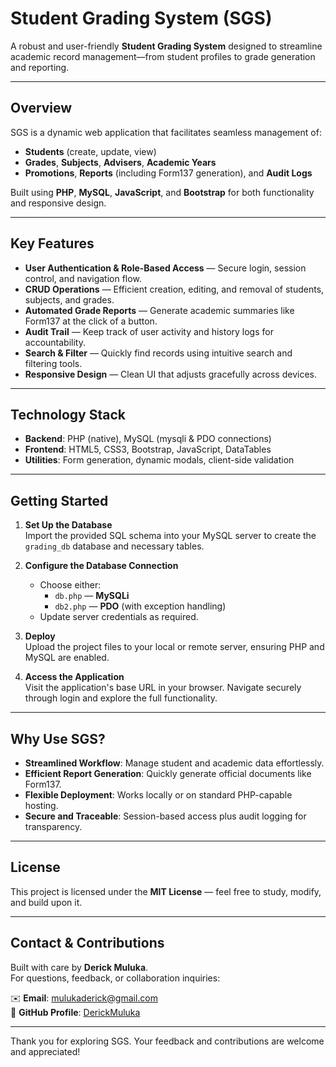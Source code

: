 # Student Grading System (SGS)

A robust and user-friendly **Student Grading System** designed to streamline academic record management—from student profiles to grade generation and reporting.

---

##  Overview

SGS is a dynamic web application that facilitates seamless management of:
- **Students** (create, update, view)
- **Grades**, **Subjects**, **Advisers**, **Academic Years**
- **Promotions**, **Reports** (including Form137 generation), and **Audit Logs**

Built using **PHP**, **MySQL**, **JavaScript**, and **Bootstrap** for both functionality and responsive design.

---

##  Key Features

- **User Authentication & Role-Based Access** — Secure login, session control, and navigation flow.
- **CRUD Operations** — Efficient creation, editing, and removal of students, subjects, and grades.
- **Automated Grade Reports** — Generate academic summaries like Form137 at the click of a button.
- **Audit Trail** — Keep track of user activity and history logs for accountability.
- **Search & Filter** — Quickly find records using intuitive search and filtering tools.
- **Responsive Design** — Clean UI that adjusts gracefully across devices.

---

##  Technology Stack

- **Backend**: PHP (native), MySQL (mysqli & PDO connections)
- **Frontend**: HTML5, CSS3, Bootstrap, JavaScript, DataTables
- **Utilities**: Form generation, dynamic modals, client-side validation

---

##  Getting Started

1. **Set Up the Database**  
   Import the provided SQL schema into your MySQL server to create the `grading_db` database and necessary tables.

2. **Configure the Database Connection**  
   - Choose either:
     - `db.php` — **MySQLi**
     - `db2.php` — **PDO** (with exception handling)
   - Update server credentials as required.

3. **Deploy**  
   Upload the project files to your local or remote server, ensuring PHP and MySQL are enabled.

4. **Access the Application**  
   Visit the application's base URL in your browser. Navigate securely through login and explore the full functionality.

---

##  Why Use SGS?

- **Streamlined Workflow**: Manage student and academic data effortlessly.
- **Efficient Report Generation**: Quickly generate official documents like Form137.
- **Flexible Deployment**: Works locally or on standard PHP-capable hosting.
- **Secure and Traceable**: Session-based access plus audit logging for transparency.

---

##  License

This project is licensed under the **MIT License** — feel free to study, modify, and build upon it.

---

##  Contact & Contributions

Built with care by **Derick Muluka**.  
For questions, feedback, or collaboration inquiries:

✉️ **Email**: mulukaderick@gmail.com  
🔗 **GitHub Profile**: [DerickMuluka](https://github.com/DerickMuluka)

---

Thank you for exploring SGS. Your feedback and contributions are welcome and appreciated!
